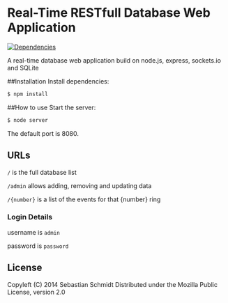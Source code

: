 Real-Time RESTfull Database Web Application
===
[![Dependencies](https://david-dm.org/publicarray/CMA.png)](https://david-dm.org/publicarray/CMA)

A real-time database web application build on node.js, express, sockets.io and SQLite

##Installation
Install dependencies:

````bash
$ npm install
````

##How to use
Start the server:

````bash
$ node server
````

The default port is 8080.

## URLs
`/` is the full database list

`/admin` allows adding, removing and updating data

`/{number}` is a list of the events for that {number} ring

### Login Details

username is `admin`

password is `password`

## License
Copyleft (C) 2014 Sebastian Schmidt
Distributed under the Mozilla Public License, version 2.0
